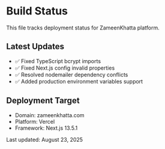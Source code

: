 # Build Status

This file tracks deployment status for ZameenKhatta platform.

## Latest Updates
- ✅ Fixed TypeScript bcrypt imports 
- ✅ Fixed Next.js config invalid properties
- ✅ Resolved nodemailer dependency conflicts
- ✅ Added production environment variables support

## Deployment Target
- Domain: zameenkhatta.com
- Platform: Vercel
- Framework: Next.js 13.5.1

Last updated: August 23, 2025

